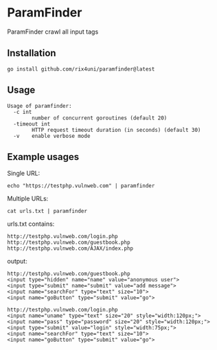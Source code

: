 # ParamFinder

ParamFinder crawl all input tags

## Installation
```
go install github.com/rix4uni/paramfinder@latest
```

## Usage
```
Usage of paramfinder:
  -c int
        number of concurrent goroutines (default 20)
  -timeout int
        HTTP request timeout duration (in seconds) (default 30)
  -v    enable verbose mode
```

## Example usages

Single URL:
```
echo "https://testphp.vulnweb.com" | paramfinder
```

Multiple URLs:
```
cat urls.txt | paramfinder
```

urls.txt contains:
```
http://testphp.vulnweb.com/login.php
http://testphp.vulnweb.com/guestbook.php
http://testphp.vulnweb.com/AJAX/index.php
```

output:
```
http://testphp.vulnweb.com/guestbook.php
<input type="hidden" name="name" value="anonymous user">
<input type="submit" name="submit" value="add message">
<input name="searchFor" type="text" size="10">
<input name="goButton" type="submit" value="go">

http://testphp.vulnweb.com/login.php
<input name="uname" type="text" size="20" style="width:120px;">
<input name="pass" type="password" size="20" style="width:120px;">
<input type="submit" value="login" style="width:75px;">
<input name="searchFor" type="text" size="10">
<input name="goButton" type="submit" value="go">
```
